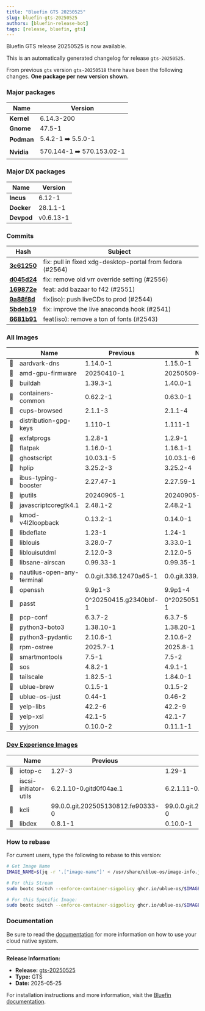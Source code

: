 ```yaml
---
title: "Bluefin GTS 20250525"
slug: bluefin-gts-20250525
authors: [bluefin-release-bot]
tags: [release, bluefin, gts]
---
```


Bluefin GTS release 20250525 is now available.

<!--truncate-->

This is an automatically generated changelog for release `gts-20250525`.

From previous `gts` version `gts-20250518` there have been the following changes. **One package per new version shown.**

### Major packages
| Name | Version |
| --- | --- |
| **Kernel** | 6.14.3-200 |
| **Gnome** | 47.5-1 |
| **Podman** | 5.4.2-1 ➡️ 5.5.0-1 |
| **Nvidia** | 570.144-1 ➡️ 570.153.02-1 |

### Major DX packages
| Name | Version |
| --- | --- |
| **Incus** | 6.12-1 |
| **Docker** | 28.1.1-1 |
| **Devpod** | v0.6.13-1 |

### Commits
| Hash | Subject |
| --- | --- |
| **[3c61250](https://github.com/ublue-os/bluefin/commit/3c6125011f00ad14a4f7a1f00cd6f5071590a2b1)** | fix: pull in fixed xdg-desktop-portal from fedora (#2564) |
| **[d045d24](https://github.com/ublue-os/bluefin/commit/d045d24ddd2e483e0ad80f31becf597ae4012433)** | fix: remove old vrr override setting (#2556) |
| **[169872e](https://github.com/ublue-os/bluefin/commit/169872efa70c1e574905abcdb23f9a6935faae7a)** | feat: add bazaar to f42 (#2551) |
| **[9a88f8d](https://github.com/ublue-os/bluefin/commit/9a88f8d62bcf7551a95515214781449bfabf5c83)** | fix(iso): push liveCDs to prod (#2544) |
| **[5bdeb19](https://github.com/ublue-os/bluefin/commit/5bdeb19ad245440f1e60f355c5854c1d35a966ed)** | fix: improve the live anaconda hook (#2541) |
| **[6681b91](https://github.com/ublue-os/bluefin/commit/6681b91d6938be2a19b13793cd2aa46a096916ce)** | feat(iso): remove a ton of fonts (#2543) |

### All Images
| | Name | Previous | New |
| --- | --- | --- | --- |
| 🔄 | aardvark-dns | 1.14.0-1 | 1.15.0-1 |
| 🔄 | amd-gpu-firmware | 20250410-1 | 20250509-1 |
| 🔄 | buildah | 1.39.3-1 | 1.40.0-1 |
| 🔄 | containers-common | 0.62.2-1 | 0.63.0-1 |
| 🔄 | cups-browsed | 2.1.1-3 | 2.1.1-4 |
| 🔄 | distribution-gpg-keys | 1.110-1 | 1.111-1 |
| 🔄 | exfatprogs | 1.2.8-1 | 1.2.9-1 |
| 🔄 | flatpak | 1.16.0-1 | 1.16.1-1 |
| 🔄 | ghostscript | 10.03.1-5 | 10.03.1-6 |
| 🔄 | hplip | 3.25.2-3 | 3.25.2-4 |
| 🔄 | ibus-typing-booster | 2.27.47-1 | 2.27.59-1 |
| 🔄 | iputils | 20240905-1 | 20240905-4 |
| 🔄 | javascriptcoregtk4.1 | 2.48.1-2 | 2.48.2-1 |
| 🔄 | kmod-v4l2loopback | 0.13.2-1 | 0.14.0-1 |
| 🔄 | libdeflate | 1.23-1 | 1.24-1 |
| 🔄 | liblouis | 3.28.0-7 | 3.33.0-1 |
| 🔄 | liblouisutdml | 2.12.0-3 | 2.12.0-5 |
| 🔄 | libsane-airscan | 0.99.33-1 | 0.99.35-1 |
| 🔄 | nautilus-open-any-terminal | 0.0.git.336.12470a65-1 | 0.0.git.339.47f12cbc-1 |
| 🔄 | openssh | 9.9p1-3 | 9.9p1-4 |
| 🔄 | passt | 0^20250415.g2340bbf-1 | 0^20250512.g8ec1341-1 |
| 🔄 | pcp-conf | 6.3.7-2 | 6.3.7-5 |
| 🔄 | python3-boto3 | 1.38.10-1 | 1.38.20-1 |
| 🔄 | python3-pydantic | 2.10.6-1 | 2.10.6-2 |
| 🔄 | rpm-ostree | 2025.7-1 | 2025.8-1 |
| 🔄 | smartmontools | 7.5-1 | 7.5-2 |
| 🔄 | sos | 4.8.2-1 | 4.9.1-1 |
| 🔄 | tailscale | 1.82.5-1 | 1.84.0-1 |
| 🔄 | ublue-brew | 0.1.5-1 | 0.1.5-2 |
| 🔄 | ublue-os-just | 0.44-1 | 0.46-2 |
| 🔄 | yelp-libs | 42.2-6 | 42.2-9 |
| 🔄 | yelp-xsl | 42.1-5 | 42.1-7 |
| 🔄 | yyjson | 0.10.0-2 | 0.11.1-1 |

### [Dev Experience Images](https://docs.projectbluefin.io/bluefin-dx)
| | Name | Previous | New |
| --- | --- | --- | --- |
| 🔄 | iotop-c | 1.27-3 | 1.29-1 |
| 🔄 | iscsi-initiator-utils | 6.2.1.10-0.gitd0f04ae.1 | 6.2.1.11-0.git4b3e853 |
| 🔄 | kcli | 99.0.0.git.202505130812.fe90333-0 | 99.0.0.git.202505241653.96eff4a-0 |
| 🔄 | libdex | 0.8.1-1 | 0.10.0-1 |



### How to rebase
For current users, type the following to rebase to this version:
```bash
# Get Image Name
IMAGE_NAME=$(jq -r '.["image-name"]' < /usr/share/ublue-os/image-info.json)

# For this Stream
sudo bootc switch --enforce-container-sigpolicy ghcr.io/ublue-os/$IMAGE_NAME:gts

# For this Specific Image:
sudo bootc switch --enforce-container-sigpolicy ghcr.io/ublue-os/$IMAGE_NAME:gts-20250525
```

### Documentation
Be sure to read the [documentation](https://docs.projectbluefin.io/) for more information
on how to use your cloud native system.

---

**Release Information:**
- **Release:** [gts-20250525](https://github.com/ublue-os/bluefin/releases/tag/gts-20250525)
- **Type:** GTS
- **Date:** 2025-05-25

For installation instructions and more information, visit the [Bluefin documentation](https://docs.projectbluefin.io/).
